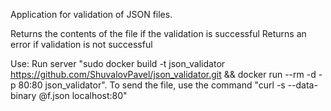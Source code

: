 Application for validation of JSON files.

Returns the contents of the file if the validation is successful
Returns an error if validation is not successful

Use:
Run server "sudo docker build -t json_validator https://github.com/ShuvalovPavel/json_validator.git && docker run --rm -d -p 80:80 json_validator". 
To send the file, use the command "curl -s --data-binary @f.json localhost:80"
